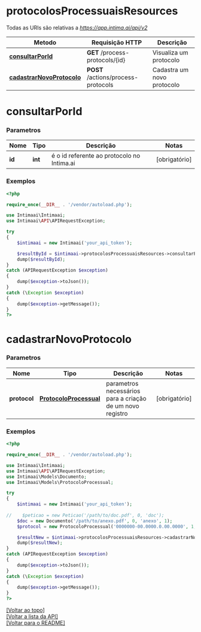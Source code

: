 # **protocolosProcessuaisResources**

Todas as URIs são relativas a *https://app.intima.ai/api/v2*

Metodo | Requisição HTTP | Descrição
------------- | ------------- | -------------
[**consultarPorId**](protocolosProcessuaisResources.md#consultarPorId) | **GET** /process-protocols/{id} | Visualiza um protocolo
[**cadastrarNovoProtocolo**](protocolosProcessuaisResources.md#cadastrarNovoProtocolo) | **POST** /actions/process-protocols | Cadastra um novo protocolo

# **consultarPorId**

### Parametros

Nome | Tipo | Descrição | Notas
------------- | ------------- | ------------- | -------------
**id** | **int**| é o id referente ao protocolo no Intima.ai | [obrigatório]

### Exemplos
```php
<?php

require_once(__DIR__ . '/vendor/autoload.php');

use Intimaai\Intimaai;
use Intimaai\API\APIRequestException;

try 
{
    $intimaai = new Intimaai('your_api_token');

    $resultById = $intimaai->protocolosProcessuaisResources->consultarPorId(45217);
    dump($resultById);
}
catch (APIRequestException $exception)
{
    dump($exception->toJson());
}
catch (\Exception $exception)
{
    dump($exception->getMessage());
}
?>
```

# **cadastrarNovoProtocolo**

### Parametros

Nome | Tipo | Descrição | Notas
------------- | ------------- | ------------- | -------------
**protocol** | [**ProtocoloProcessual**](../models/protocol/ProtocoloProcessual.md) | parametros necessários para a criação de um novo registro | [obrigatório]

### Exemplos
```php
<?php

require_once(__DIR__ . '/vendor/autoload.php');

use Intimaai\Intimaai;
use Intimaai\API\APIRequestException;
use Intimaai\Models\Documento;
use Intimaai\Models\ProtocoloProcessual;

try 
{
    $intimaai = new Intimaai('your_api_token');
    
//    $peticao = new Peticao('/path/to/doc.pdf', 0, 'doc');
    $doc = new Documento('/path/to/anexo.pdf', 0, 'anexo', 1);
    $protocol = new ProtocoloProcessual('0000000-00.0000.0.00.0000', 1, 0, null, null, null, [$doc]);

    $resultNew = $intimaai->protocolosProcessuaisResources->cadastrarNovoProtocolo($protocol);
    dump($resultNew);
}
catch (APIRequestException $exception)
{
    dump($exception->toJson());
}
catch (\Exception $exception)
{
    dump($exception->getMessage());
}
?>
```

[[Voltar ao topo]](#)        
[[Voltar a lista da API]](../../README.md#Documentação-para-os-Endpoints-da-API)    
[[Voltar para o README]](../../README.md#Intima.ai---SDK-PHP)
